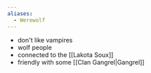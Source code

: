 ```yaml
---
aliases:
  - Werewolf
---
```

- don't like vampires
- wolf people
- connected to the [[Lakota Soux]]
- friendly with some [[Clan Gangrel|Gangrel]]